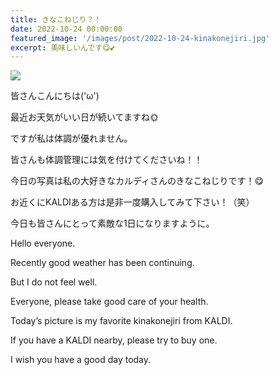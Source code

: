 ```yaml
---
title: きなこねじり？！
date: 2022-10-24 00:00:00
featured_image: '/images/post/2022-10-24-kinakonejiri.jpg'
excerpt: 美味しいんです😋💕
---
```


![](https://yutarochan.github.io/yurumina/images/post/2022-10-24-kinakonejiri.jpg)

皆さんこんにちは('ω')

最近お天気がいい日が続いてますね🌞

ですが私は体調が優れません。

皆さんも体調管理には気を付けてくださいね！！

今日の写真は私の大好きなカルディさんのきなこねじりです！😋

お近くにKALDIある方は是非一度購入してみて下さい！（笑）

今日も皆さんにとって素敵な1日になりますように。


Hello everyone.

Recently good weather has been continuing.

But I do not feel well.

Everyone, please take good care of your health.

Today’s picture is  my favorite kinakonejiri from KALDI.

If you have a KALDI nearby, please try to buy one.

I wish you have a good day today.
